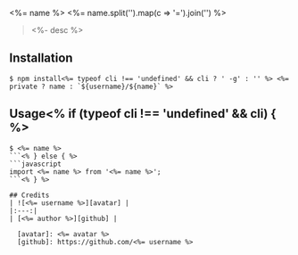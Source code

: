 <%= name %>
<%= name.split('').map(c => '=').join('') %>

> <%- desc %>

## Installation
```shell
$ npm install<%= typeof cli !== 'undefined' && cli ? ' -g' : '' %> <%= private ? name : `${username}/${name}` %>
```

## Usage<% if (typeof cli !== 'undefined' && cli) { %>
```shell
$ <%= name %>
```<% } else { %>
```javascript
import <%= name %> from '<%= name %>';
```<% } %>

## Credits
| ![<%= username %>][avatar] |
|:---:|
| [<%= author %>][github] |

  [avatar]: <%= avatar %>
  [github]: https://github.com/<%= username %>
